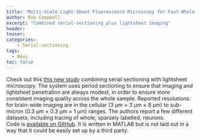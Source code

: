 ```yaml
---
title: "Multi-Scale Light-Sheet Fluorescence Microscopy for Fast Whole Brain Imaging"
author: Rob Campbell
excerpt: "Combined serial-sectioning plus lightsheet imaging"
header:
teaser: 
categories:
    - Serial-sectioning
tags: 
  - News
toc: false
---
```


Check out this [this new study](https://www.ncbi.nlm.nih.gov/pmc/articles/PMC8497830/) combining serial sectioning with lightsheet microscopy. 
The system uses period sectioning to ensure that imaging and lightsheet penetration are always modest, in order to ensure more consistent imaging quality across the whole sample. 
Reported resolutions for brain-wide imaging are in the cellular (3 μm × 3 μm × 8 μm) to sub-micron (0.3 μm × 0.3 μm × 1 μm) ranges. 
The authors report a few different datasets, including tracing of whole, sparsely labelled, neurons.   
Code is [available on GitHub](https://github.com/NeuralCircuits-Behavior/Zhang-Yao-Yin-et-al-2021/). 
It is written in MATLAB but is not laid out in a way that it could be easily set up by a third party. 
